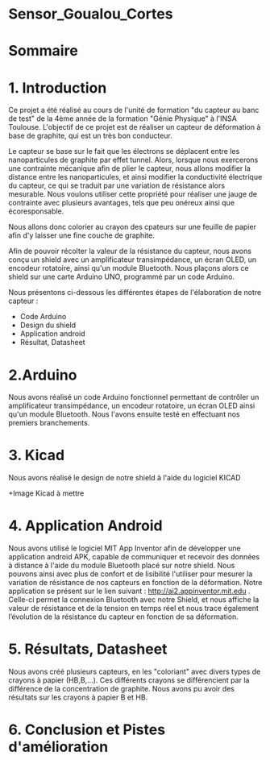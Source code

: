 # Sensor_Goualou_Cortes

# Sommaire

# 1. Introduction
Ce projet a été réalisé au cours de l'unité de formation "du capteur au banc de test" de la 4ème année de la formation "Génie Physique" à l'INSA Toulouse. L'objectif de ce projet est de réaliser un capteur de déformation à base de graphite, qui est un très bon conducteur.

Le capteur se base sur le fait que les électrons se déplacent entre les nanoparticules de graphite par effet tunnel. Alors, lorsque nous exercerons une contrainte mécanique afin de plier le capteur, nous allons modifier la distance entre les nanoparticules, et ainsi modifier la conductivité électrique du capteur, ce qui se traduit par une variation de résistance alors mesurable.
Nous voulons utiliser cette propriété pour réaliser une jauge de contrainte avec plusieurs avantages, tels que peu onéreux ainsi que écoresponsable.

Nous allons donc colorier au crayon des cpateurs sur une feuille de papier afin d'y laisser une fine couche de graphite.

Afin de pouvoir récolter la valeur de la résistance du capteur, nous avons conçu un shield avec un amplificateur transimpédance, un écran OLED, un encodeur rotatoire, ainsi qu'un module Bluetooth. Nous plaçons alors ce shield sur une carte Arduino UNO, programmé par un code Arduino.

Nous présentons ci-dessous les différentes étapes de l'élaboration de notre capteur :
- Code Arduino
- Design du shield
- Application android
- Résultat, Datasheet

# 2.Arduino
Nous avons réalisé un code Arduino fonctionnel permettant de contrôler un amplificateur transimpédance, un encodeur rotatoire, un écran OLED ainsi qu'un module Bluetooth. Nous l'avons ensuite testé en effectuant nos premiers branchements.

# 3. Kicad
Nous avons réalisé le design de notre shield à l'aide du logiciel KICAD

+Image Kicad à mettre

# 4. Application Android
Nous avons utilisé le logiciel MIT App Inventor afin de développer une application android APK, capable de communiquer et recevoir des données à distance à l'aide du module Bluetooth placé sur notre shield.
Nous pouvons ainsi avec plus de confort et de lisibilité l'utiliser pour mesurer la variation de résistance de nos capteurs en fonction de la déformation.
Notre application se présent sur le lien suivant : http://ai2.appinventor.mit.edu . 
Celle-ci permet la connexion Bluetooth avec notre Shield, et nous affiche la valeur de résistance et de la tension en temps réel et nous trace également l’évolution de la résistance du capteur en fonction de sa déformation. 


# 5. Résultats, Datasheet

Nous avons créé plusieurs capteurs, en les "coloriant" avec divers types de crayons à papier (HB,B,...). Ces différents crayons se différencient par la différence de la concentration de graphite. Nous avons pu avoir des résultats sur les crayons à papier B et HB. 

# 6. Conclusion et Pistes d'amélioration
